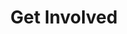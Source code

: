 ---
title: "Get Involved"
featured_image: /images/water_tower.jpeg
omit_header_text: true
type: page
menu: main
---